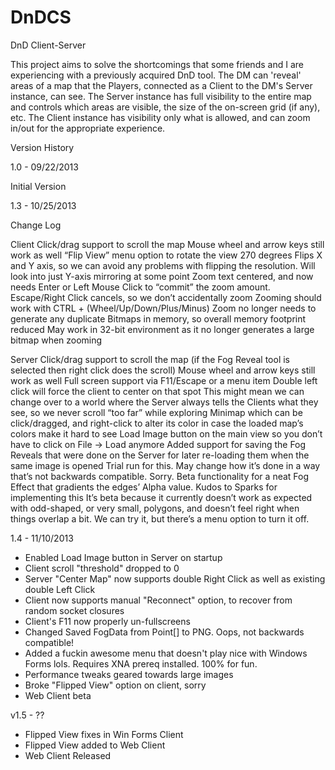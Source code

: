DnDCS
=====

DnD Client-Server

This project aims to solve the shortcomings that some friends and I are experiencing with a previously acquired DnD tool.
The DM can 'reveal' areas of a map that the Players, connected as a Client to the DM's Server instance, can see. The Server
instance has full visibility to the entire map and controls which areas are visible, the size of the on-screen grid (if any), etc.
The Client instance has visibility only what is allowed, and can zoom in/out for the appropriate experience.

Version History

1.0 - 09/22/2013

Initial Version

1.3 - 10/25/2013

Change Log

Client
Click/drag support to scroll the map 
  Mouse wheel and arrow keys still work as well
“Flip View” menu option to rotate the view 270 degrees
Flips X and Y axis, so we can avoid any problems with flipping the resolution. Will look into just Y-axis mirroring at some point
Zoom text centered, and now needs Enter or Left Mouse Click to “commit” the zoom amount. Escape/Right Click cancels, so we don’t accidentally zoom
Zooming should work with CTRL + (Wheel/Up/Down/Plus/Minus)
Zoom no longer needs to generate any duplicate Bitmaps in memory, so overall memory footprint reduced
May work in 32-bit environment as it no longer generates a large bitmap when zooming 

Server
Click/drag support to scroll the map (if the Fog Reveal tool is selected then right click does the scroll)
  Mouse wheel and arrow keys still work as well
Full screen support via F11/Escape or a menu item
Double left click will force the client to center on that spot
  This might mean we can change over to a world where the Server always tells the Clients what they see, so we never scroll “too far” while exploring
Minimap which can be click/dragged, and right-click to alter its color in case the loaded map’s colors make it hard to see
Load Image button on the main view so you don’t have to click on File -> Load anymore
Added support for saving the Fog Reveals that were done on the Server for later re-loading them when the same image is opened
  Trial run for this. May change how it’s done in a way that’s not backwards compatible. Sorry.
Beta functionality for a neat Fog Effect that gradients the edges’ Alpha value. Kudos to Sparks for implementing this
It’s beta because it currently doesn’t work as expected with odd-shaped, or very small, polygons, and doesn’t feel right when things overlap a bit. We can try it, but there’s a menu option to turn it off.

1.4 - 11/10/2013

- Enabled Load Image button in Server on startup
- Client scroll "threshold" dropped to 0
- Server "Center Map" now supports double Right Click as well as existing double Left Click
- Client now supports manual "Reconnect" option, to recover from random socket closures
- Client's F11 now properly un-fullscreens
- Changed Saved FogData from Point[] to PNG. Oops, not backwards compatible!
- Added a fuckin awesome menu that doesn't play nice with Windows Forms lols. Requires XNA prereq installed. 100% for fun.
- Performance tweaks geared towards large images
- Broke "Flipped View" option on client, sorry
- Web Client beta

v1.5 - ??

- Flipped View fixes in Win Forms Client
- Flipped View added to Web Client
- Web Client Released